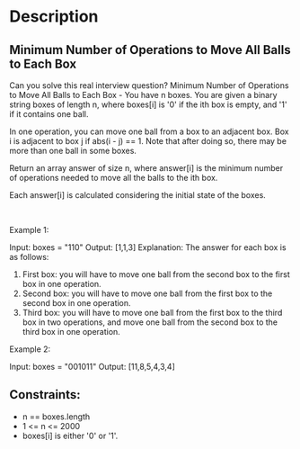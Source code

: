 # Description

 ## Minimum Number of Operations to Move All Balls to Each Box

Can you solve this real interview question? Minimum Number of Operations to Move All Balls to Each Box - You have n boxes. You are given a binary string boxes of length n, where boxes[i] is '0' if the ith box is empty, and '1' if it contains one ball.

In one operation, you can move one ball from a box to an adjacent box. Box i is adjacent to box j if abs(i - j) == 1. Note that after doing so, there may be more than one ball in some boxes.

Return an array answer of size n, where answer[i] is the minimum number of operations needed to move all the balls to the ith box.

Each answer[i] is calculated considering the initial state of the boxes.

 

Example 1:


Input: boxes = "110"
Output: [1,1,3]
Explanation: The answer for each box is as follows:
1) First box: you will have to move one ball from the second box to the first box in one operation.
2) Second box: you will have to move one ball from the first box to the second box in one operation.
3) Third box: you will have to move one ball from the first box to the third box in two operations, and move one ball from the second box to the third box in one operation.


Example 2:


Input: boxes = "001011"
Output: [11,8,5,4,3,4]

## Constraints:
* n == boxes.length
 * 1 <= n <= 2000
 * boxes[i] is either '0' or '1'.
      